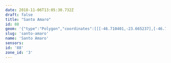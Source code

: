 ```yaml
---
date: 2018-11-06T13:05:30.732Z
draft: false
title: "Santo Amaro"
id: 88
geom: '{"type":"Polygon","coordinates":[[[-46.710401,-23.665237],[-46.708281,-23.664162],[-46.707314,-23.663344],[-46.706124,-23.662179],[-46.705235,-23.661564],[-46.704168,-23.660622],[-46.70226,-23.660226],[-46.70106,-23.65986],[-46.70023,-23.659519],[-46.693335,-23.656008],[-46.689399,-23.653614],[-46.686184,-23.651339],[-46.685599,-23.651242],[-46.682034,-23.651992],[-46.681456,-23.652257],[-46.680966,-23.6527],[-46.68043,-23.652897],[-46.680054,-23.652922],[-46.679921,-23.652988],[-46.679328,-23.652505],[-46.677189,-23.649899],[-46.676242,-23.648805],[-46.676062,-23.64871],[-46.672505,-23.644127],[-46.672634,-23.643891],[-46.674233,-23.642032],[-46.674624,-23.641683],[-46.67584,-23.640831],[-46.676202,-23.640439],[-46.676362,-23.640082],[-46.677167,-23.637036],[-46.677518,-23.636392],[-46.678874,-23.634537],[-46.679427,-23.633954],[-46.680592,-23.632976],[-46.682302,-23.631762],[-46.684177,-23.629941],[-46.684471,-23.629499],[-46.685385,-23.627547],[-46.68595,-23.626925],[-46.686855,-23.626351],[-46.688255,-23.625599],[-46.688517,-23.625565],[-46.691196,-23.625696],[-46.691605,-23.625619],[-46.692859,-23.625158],[-46.696058,-23.623536],[-46.696438,-23.623185],[-46.698366,-23.620794],[-46.699787,-23.620317],[-46.699989,-23.620285],[-46.700172,-23.620347],[-46.701351,-23.619988],[-46.701696,-23.620772],[-46.702592,-23.621822],[-46.703673,-23.622693],[-46.704981,-23.623334],[-46.706255,-23.623751],[-46.709359,-23.624953],[-46.710205,-23.625362],[-46.711122,-23.625898],[-46.712029,-23.626709],[-46.72064,-23.635909],[-46.721,-23.636227],[-46.72468,-23.640315],[-46.72516,-23.641036],[-46.725794,-23.642419],[-46.726337,-23.644301],[-46.726407,-23.644876],[-46.726416,-23.64651],[-46.726357,-23.647063],[-46.726057,-23.648361],[-46.725794,-23.649124],[-46.725197,-23.650104],[-46.722423,-23.653584],[-46.720677,-23.655504],[-46.719574,-23.656817],[-46.718828,-23.657486],[-46.714735,-23.660095],[-46.714083,-23.660621],[-46.713241,-23.661394],[-46.711793,-23.663055],[-46.710401,-23.665237]]]}'
slug: 'santo-amaro'
name: 'Santo Amaro'
sensors:
id: '88'
zone_id: '3'
---
```

		